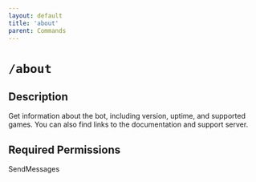 ```yaml
---
layout: default
title: 'about'
parent: Commands
---
```


# `/about`

## Description

Get information about the bot, including version, uptime, and supported games. You can also find links to the documentation and support server.

## Required Permissions

SendMessages

